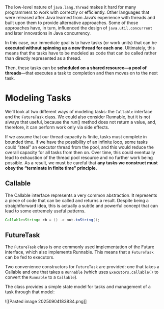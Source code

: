 The low-level nature of `java.lang.Thread` makes it hard for many programmers to work with correctly or efficiently. Other languages that were released after Java learned from Java’s experience with threads and built upon them to provide alternative approaches. Some of those approaches have, in turn, influenced the design of `java.util.concurrent` and later innovations in Java concurrency.

In this case, our immediate goal is to have tasks (or work units) that can be **executed without spinning up a new thread for each one**. Ultimately, this means that the tasks have to be modeled as code that can be called rather than directly represented as a thread.

Then, these tasks can be **scheduled on a shared resource—a pool of threads**—that executes a task to completion and then moves on to the next task.

# Modeling Tasks

We’ll look at two different ways of modeling tasks: the `Callable` interface and the `FutureTask` class. We could also consider Runnable, but it is not always that useful, because the run() method does not return a value, and, therefore, it can perform work only via side effects.

If we assume that our thread capacity is finite, tasks must complete in bounded time. If we have the possibility of an infinite loop, some tasks could “steal” an executor thread from the pool, and this would reduce the overall capacity for all tasks from then on. Over time, this could eventually lead to exhaustion of the thread pool resource and no further work being possible. As a result, we must be careful that **any tasks we construct must obey the “terminate in finite time” principle.**

## Callable

The Callable interface represents a very common abstraction. It represents a piece of code that can be called and returns a result. Despite being a straightforward idea, this is actually a subtle and powerful concept that can lead to some extremely useful patterns.

```java
Callable<String> cb = () -> out.toString();
```

## FutureTask

The `FutureTask` class is one commonly used implementation of the Future interface, which also implements Runnable. This means that a `FutureTask` can be fed to executors.

Two convenience constructors for `FutureTask` are provided: one that takes a Callable and one that takes a `Runnable` (which uses `Executors.callable()` to convert the `Runnable` to a `Callable`).

The class provides a simple state model for tasks and management of a task through that model:

![[Pasted image 20250904183834.png]]